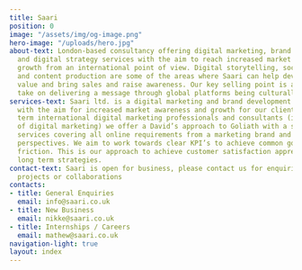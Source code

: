 ```yaml
---
title: Saari
position: 0
image: "/assets/img/og-image.png"
hero-image: "/uploads/hero.jpg"
about-text: London-based consultancy offering digital marketing, brand development
  and digital strategy services with the aim to reach increased market awareness and
  growth from an international point of view. Digital storytelling, social media management
  and content production are some of the areas where Saari can help develop brand
  value and bring sales and raise awareness. Our key selling point is a true global
  take on delivering a message through global platforms being culturally on message.
services-text: Saari ltd. is a digital marketing and brand development consultancy(/agency)
  with the aim for increased market awareness and growth for our clients. As long
  term international digital marketing professionals and consultants (in the field
  of digital marketing) we offer a David’s approach to Goliath with a simple to understand
  services covering all online requirements from a marketing brand and infrastructure
  perspectives. We aim to work towards clear KPI’s to achieve common goals without
  friction. This is our approach to achieve customer satisfaction appreciating client
  long term strategies.
contact-text: Saari is open for business, please contact us for enquiries, to discuss
  projects or collaborations
contacts:
- title: General Enquiries
  email: info@saari.co.uk
- title: New Business
  email: nikke@saari.co.uk
- title: Internships / Careers
  email: mathew@saari.co.uk
navigation-light: true
layout: index
---
```


